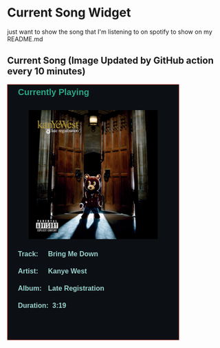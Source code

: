 # Current Song Widget
just want to show the song that I'm listening to on spotify to show on my README.md

## Current Song (Image Updated by GitHub action every 10 minutes)
![](songs-pictures/image588.png)


